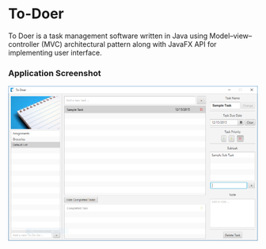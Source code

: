 # To-Doer
To Doer is a task management software written in Java using Model–view–controller (MVC) architectural pattern along with JavaFX API for implementing user interface.

### Application Screenshot
![Application screenshot](/screenshots/To-Doer.png)
